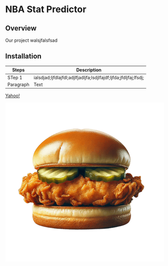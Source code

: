 # NBA Stat Predictor

## Overview

Our project walsjfalsfsad

## Installation

| Steps     | Description                                                       |
| --------- | ----------------------------------------------------------------- |
| STep 1    | ialsdjad;ljfdlajfdl;adjlfjadljfa;lsdjlfajdf;ljfda;jfdljfaj;lfsdj; |
| Paragraph | Text                                                              |

[Yahoo!](https://www.yahoo.com)

![this is achicke sandwich that describes nothing](san1.png)
